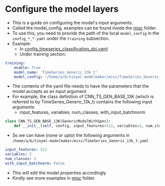 # Configure the model layers

* This is a guide on configuring the model's input arguments.
* Called the model_config, examples can be found inside the [misc](../misc) folder.
* To use this, you need to provide the path of the local `model_config` in the `config_*_*.yaml` under the `training` subsection.
* Example:
  * In [config_timeseries_classification_dsi.yaml](../config_timeseries_classification_dsi.yaml)
  * Under training section:
```yaml
training:
    enable: True
    model_name: 'TimeSeries_Generic_13k_t'
    model_config: '/home/a/b/tinyml-modelmaker/misc/TimeSeries_Generic_x_t.yaml'
```

* The contents of the yaml file needs to have the parameters that the model accepts as an input argument
* For example, the class definition of CNN_TS_GEN_BASE_13K (which is referred to by TimeSeries_Generic_13k_t) contains the following input arguments:
  * input_features, variables, num_classes, with_input_batchnorm 
```python
class CNN_TS_GEN_BASE_13K(GenericModelWithSpec):
    def __init__(self, config, input_features=512, variables=1, num_classes=2, with_input_batchnorm=True):
```

* So we can have (none or upto) the following arguments in `/home/a/b/tinyml-modelmaker/misc/TimeSeries_Generic_13k_t.yaml`
```yaml
input_features: 512
variables: 2
num_classes: 3
with_input_batchnorm: False
``` 

* This will edit the model properties accordingly
* Kindly see more examples in [misc](../misc) folder.
